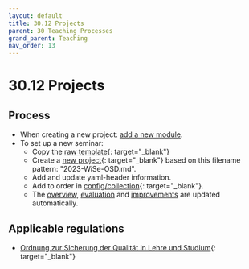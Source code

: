 ```yaml
---
layout: default
title: 30.12 Projects
parent: 30 Teaching Processes
grand_parent: Teaching
nav_order: 13
---
```


# 30.12 Projects

## Process

- When creating a new project: [add a new module](30.09.new_modules.html).
- To set up a new seminar:
  - Copy the [raw template](https://raw.githubusercontent.com/digital-work-lab/handbook/main/docs/30-teaching/30_processes/30.12.project_template.md){: target="_blank"}
  - Create a [new project](https://github.com/digital-work-lab/handbook/new/main/_courses){: target="_blank"} based on this filename pattern: "2023-WiSe-OSD.md".
  - Add and update yaml-header information.
  - Add to order in [config/collection](https://github.com/digital-work-lab/handbook/blob/main/_config.yml#L49){: target="_blank"}.
  - The [overview](30.02.courses.html), [evaluation](30.21.evaluations.html) and [improvements](30.22.improvements.html) are updated automatically.

## Applicable regulations

- [Ordnung zur Sicherung der Qualität in Lehre und Studium](https://www.uni-bamberg.de/fileadmin/www.abt-studium/Rechtsvorschriften/1Organisation/Evaluation%20Lehre%20Studium/O-Sicherung-Qualitaet-Lehre-Studium-1.pdf){: target="_blank"}
